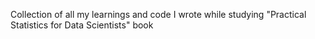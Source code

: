 Collection of all my learnings and code I wrote while studying "Practical Statistics for Data Scientists" book